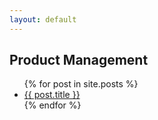 ```yaml
---
layout: default
---
```

<html lang="en">
<head>
    <meta charset="utf-8">
    <meta name="viewport" content="width=device-width, initial-scale=1.0">
    <link href="https://fonts.googleapis.com/css2?family=Titillium+Web:wght@300;400;600;700&display=swap" rel="stylesheet">
    <link rel="stylesheet" href="{{ '/assets/css/custom.css' | relative_url }}">
    <link rel="stylesheet" href="{{ '/assets/css/screen.css' | relative_url }}">
</head>
<body>
    <h2>Product Management</h2>
    <ul class = "posts">
        {% for post in site.posts %}
        <li>
            <span>
                <a href="{{ post.url }}">{{ post.title }}</a>
            </span>
        </li>
        {% endfor %}
    </ul>
</body>
</html>
